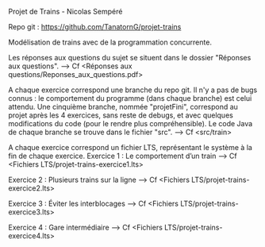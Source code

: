 Projet de Trains - Nicolas Sempéré

Repo git : https://github.com/TanatornG/projet-trains

Modélisation de trains avec de la programmation concurrente.

Les réponses aux questions du sujet se situent dans le dossier "Réponses aux questions".
--> Cf <Réponses aux questions/Reponses_aux_questions.pdf>

A chaque exercice correspond une branche du repo git.
Il n'y a pas de bugs connus : le comportement du programme (dans chaque branche) est celui attendu.
Une cinquième branche, nommée "projetFini", correspond au projet après les 4 exercices, sans reste de debugs, et avec quelques modifications du code (pour le rendre plus compréhensible).
Le code Java de chaque branche se trouve dans le fichier "src".
--> Cf <src/train>

A chaque exercice correspond un fichier LTS, représentant le système à la fin de chaque exercice.
Exercice 1 : Le comportement d’un train
--> Cf <Fichiers LTS/projet-trains-exercice1.lts>

Exercice 2 : Plusieurs trains sur la ligne
--> Cf <Fichiers LTS/projet-trains-exercice2.lts>

Exercice 3 : Éviter les interblocages
--> Cf <Fichiers LTS/projet-trains-exercice3.lts>

Exercice 4 : Gare intermédiaire
--> Cf <Fichiers LTS/projet-trains-exercice4.lts>